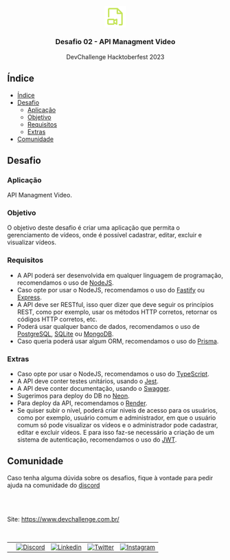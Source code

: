 <br />
<p align="center">
  <img width="10%" align="center" src="./icon.svg"/>
  
  <h3 align="center">Desafio 02 - API Managment Video</h3>

  <p align="center">
   DevChallenge Hacktoberfest 2023
  </p>

## Índice

- [Índice](#índice)
- [Desafio](#desafio)
  - [Aplicação](#aplicação)
  - [Objetivo](#objetivo)
  - [Requisitos](#requisitos)
  - [Extras](#extras)
- [Comunidade](#comunidade)

## Desafio  

### Aplicação

API Managment Video.

### Objetivo

O objetivo deste desafio é criar uma aplicação que permita o gerenciamento de vídeos, onde é possível cadastrar, editar, excluir e visualizar vídeos.

### Requisitos

- A API poderá ser desenvolvida em qualquer linguagem de programação, recomendamos o uso de [NodeJS](https://nodejs.org/en/).
- Caso opte por usar o NodeJS, recomendamos o uso do [Fastify](https://www.fastify.io/) ou [Express](https://expressjs.com/pt-br/).
- A API deve ser RESTful, isso quer dizer que deve seguir os princípios REST, como por exemplo, usar os métodos HTTP corretos, retornar os códigos HTTP corretos, etc.
- Poderá usar qualquer banco de dados, recomendamos o uso de [PostgreSQL](https://www.postgresql.org/), [SQLite](https://www.sqlite.org/index.html) ou [MongoDB](https://www.mongodb.com/).
- Caso queria poderá usar algum ORM, recomendamos o uso do [Prisma](https://www.prisma.io/).

### Extras

- Caso opte por usar o NodeJS, recomendamos o uso do [TypeScript](https://www.typescriptlang.org/).
- A API deve conter testes unitários, usando o [Jest](https://jestjs.io/).
- A API deve conter documentação, usando o [Swagger](https://swagger.io/).
- Sugerimos para deploy do DB no [Neon](https://console.neon.tech/sign_in?ref=/).
- Para deploy da API, recomendamos o [Render](https://render.com/).
- Se quiser subir o nível, poderá criar niveis de acesso para os usuários, como por exemplo, usuário comum e administrador, em que o usuário comum só pode visualizar os vídeos e o administrador pode cadastrar, editar e excluir vídeos. E para isso faz-se necessário a criação de um sistema de autenticação, recomendamos o uso do [JWT](https://jwt.io/).


## Comunidade

Caso tenha alguma dúvida sobre os desafios, fique à vontade para pedir ajuda na comunidade do [discord](https://discord.gg/yvYXhGj)

<br><br>


Site: <https://www.devchallenge.com.br/>

<br>

<table style="border-color:transparent">
   <th>
    <td>
      <a href="https://discord.gg/yvYXhGj"><img src="https://cdn3.iconfinder.com/data/icons/discord/64/discord_20-512.png" width="30px" height="30px" alt="Discord">      
      </a>
    </td>
    <td>
       <a href="https://www.linkedin.com/company/devchallenge/"><img src="https://cdn3.iconfinder.com/data/icons/glypho-social-and-other-logos/64/logo-linkedin-512.png" width="35px" height="35px"  alt="Linkedin">
      </a>
    </td>
    <td>
      <a href="https://twitter.com/dev_challenge">
        <img src="https://cdn3.iconfinder.com/data/icons/picons-social/57/43-twitter-512.png" width="30px" height="30px" alt="Twitter">
      </a>
    </td>
    <td>
      <a href="https://www.instagram.com/devchallenge/"><img src="https://cdn4.iconfinder.com/data/icons/picons-social/57/38-instagram-3-512.png" width="30px"            height="30px" alt="Instagram">
      </a>
    </td>
   </th>
</table>
